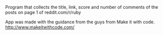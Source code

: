 Program that collects the title, link, score and number of comments of the posts on page 1 of reddit.com/r/ruby


App was made with the guidance from the guys from Make it with code. http://www.makeitwithcode.com/